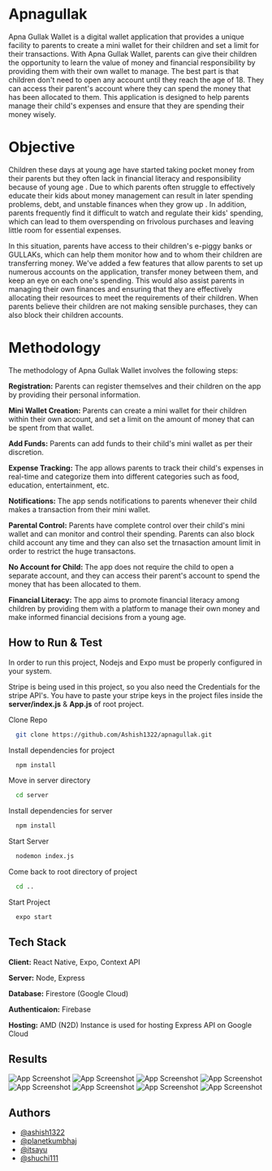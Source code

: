# Apnagullak

Apna Gullak Wallet is a digital wallet application that provides a unique facility to parents to create a mini wallet 
for their children and set a limit for their transactions. With Apna Gullak Wallet,
parents can give their children the opportunity to learn the value of money and financial
responsibility by providing them with their own wallet to manage. The best part is that children don't 
need to open any account until they reach the age of 18. 
They can access their parent's account where they can spend the money that has been allocated to them.
This application is designed to help parents manage their child's expenses and ensure that they are spending their money wisely.

# Objective

Children these days at young age have started taking pocket money from their parents but they often lack in financial literacy and responsibility because of young age . Due to which parents often struggle to effectively educate their kids about money management can result in later spending problems, debt, and unstable finances when they grow up . In addition, parents frequently find it difficult to watch and regulate their kids' spending, which can lead to them overspending on frivolous purchases and leaving little room for essential expenses.

In this situation, parents have access to their children's e-piggy banks or GULLAKs, which can help them monitor how and to whom their children are transferring money. We've added a few features that allow parents to set up numerous accounts on the application, transfer money between them, and keep an eye on each one's spending. This would also assist parents in managing their own finances and ensuring that they are effectively allocating their resources to meet the requirements of their children. When parents believe their children are not making sensible purchases, they can also block their children accounts.

# Methodology

The methodology of Apna Gullak Wallet involves the following steps:

**Registration:** Parents can register themselves and their children on the app by providing their personal information.

**Mini Wallet Creation:** Parents can create a mini wallet for their children within their own account, 
and set a limit on the amount of money that can be spent from that wallet.

**Add Funds:** Parents can add funds to their child's mini wallet as per their discretion.

**Expense Tracking:** The app allows parents to track their child's expenses in real-time and categorize them into different
categories such as food, education, entertainment, etc.

**Notifications:** The app sends notifications to parents whenever their child makes a transaction from their mini wallet.

**Parental Control:** Parents have complete control over their child's mini wallet and can monitor and control their spending. Parents can also block child account any time and they can also set the trnasaction amount limit in order to restrict the huge transactons.

**No Account for Child:** The app does not require the child to open a separate account, and they can access their parent's account 
to spend the money that has been allocated to them.

**Financial Literacy:** The app aims to promote financial literacy among children by providing them with a platform to manage their own 
money and make informed financial decisions from a young age.



## How to Run & Test
In order to run this project, Nodejs and Expo must be properly configured in your system. 

Stripe is being used in this project, so you also need the Credentials for the stripe API's. You have to paste your stripe keys in the project files inside the **server/index.js** & **App.js** of root project.


 Clone Repo 

```bash
  git clone https://github.com/Ashish1322/apnagullak.git
```

Install dependencies for project

```bash
  npm install 
```

Move in server directory

```bash
  cd server 
```

Install dependencies for server

```bash
  npm install 
```

Start Server

```bash
  nodemon index.js 
```

Come back to root directory of project

```bash
  cd .. 
```

Start Project

```bash
  expo start
```






## Tech Stack

**Client:** React Native, Expo, Context API

**Server:** Node, Express

**Database:** Firestore (Google Cloud)

**Authenticaion:** Firebase

**Hosting:** AMD (N2D) Instance is used for hosting Express API on Google Cloud

## Results

![App Screenshot](https://blogger.googleusercontent.com/img/b/R29vZ2xl/AVvXsEhColwwWgY9xHGcSbAhV_Rdh6h5jqkquXlzPvG84NxL8IeSjycw3d5sNQN8p18PrwZt8e2ut3sk95VQag8vGXXv-4mHsr6G_0iz1begCdGw0f3HrPlU8pkMrDjPruYjHjRLNIpxp4MotzrJ7XIa8EhY4nsDF0-p4YX7ySxR8j2I1vuO2yA2QZz0WnE/s320/Screenshot_2023-04-02-16-34-50-43_f73b71075b1de7323614b647fe394240.jpg) 
![App Screenshot](https://blogger.googleusercontent.com/img/b/R29vZ2xl/AVvXsEjHMj_bEcwW72PZ9nhtqhTvx_iN8vnL3VY5x7kMSsvtHcfurdEk3OSaGN2Rr2WgfTvpmsSUR7VAxCcyHp32kzcLTLq6neDjed_Uc9-VkCMfGVgAyXEbhCdJI-wbwvPulBDFzOyY0EXQi-Scu3fuRECQoquL46Pan5D-p1JPMx0ZgQehmcTnKVTi5i0/s320/Screenshot_2023-04-02-16-34-54-28_f73b71075b1de7323614b647fe394240.jpg)
![App Screenshot](https://blogger.googleusercontent.com/img/b/R29vZ2xl/AVvXsEjT5XDwodWyD0pSib9a_EQr_SixcSD2qR3mx96lHUvvqMEbtUWe2uW_4PIZoV7-sv0Mwh9IyIV7-pfvWBjx7iXQ6jw-up2RWU6A17tZN_JcU22MtmLwYgVceRfJG_GfPM_v-7ytV5odLRw2K6uhm--PUmBG1syAkktiil1G8nvZvZIpkakJMiSKLwA/s320/Screenshot_2023-04-02-16-34-59-04_f73b71075b1de7323614b647fe394240.jpg)
![App Screenshot](https://blogger.googleusercontent.com/img/b/R29vZ2xl/AVvXsEgrGFI483RDWYUlRn5_1M9F3WvwcI4wmfnr4YzVSPaAiK04-X1ejCBuV8G8DZlNnh-nEGZ7duIO1AqGgBsZolo_ZgnnH9mvt0T8X-LfiOId8Mfh1X7UHWrASsyDx_yOIYRsGfFy9RuPPmeDj2QTVktMjxlrX_djHH0bM5SmOPN4zUTbwGWyP6CF3jE/s320/Screenshot_2023-04-02-16-35-40-24_f73b71075b1de7323614b647fe394240.jpg)
![App Screenshot](https://blogger.googleusercontent.com/img/b/R29vZ2xl/AVvXsEjAlEZfU518zSivI4m_ouJZKJnS3Z6BF5NyMVhTjJRcianx56yLBfDHKtbsxRMxT1zeFsJVBcNQIRW13OJHkJGIp50vShqzsON-JqJnP0gXLvsLDdIKX_mzFIlw7325z7ii514yWMTpqB37Dcxl62caJKFz1HsEXJD1ROBAJDT6Y7oouRsA_uqZvXE/s320/Screenshot_2023-04-02-16-35-43-65_f73b71075b1de7323614b647fe394240.jpg)
![App Screenshot](https://blogger.googleusercontent.com/img/b/R29vZ2xl/AVvXsEiX2khTDkuQlLXfAWasUoyw2U6lLSEI5WLxL0oHJ2mHWCOO0KJgronMqOql0HjDkYnvGDIPYi_V6F94WxFgCvbx7-VE31EGoeMYA-NGPWUzlVQbon6vUwjOvuzy0aVsAzF3vqBZIj5rOhTPpGtbXaXJ4j-myBYg912evOQfhoGQYhpktLW6hsf4ACQ/s320/Screenshot_2023-04-02-16-35-49-08_f73b71075b1de7323614b647fe394240.jpg)
![App Screenshot](https://blogger.googleusercontent.com/img/b/R29vZ2xl/AVvXsEgispLAWGRZ5y3-dPAE9qs7NHZk5VgL9nb9o3wXbGl6TavpE3kl3MeqnvA6RhSQBlM2e5hdsyOJTmByh539-9U99R92h2iEvqdXjMlOhyrZd-Fdd2Rd66499VKXX0FNvq656HYUG611k5L6UErtA_A8pa_9lyKF1K7vWOhbzK0FUXh-AN6BmOo4svw/s320/Screenshot_2023-04-02-16-35-58-60_f73b71075b1de7323614b647fe394240.jpg)
![App Screenshot](https://blogger.googleusercontent.com/img/b/R29vZ2xl/AVvXsEgpW2p_r22ico0sD3CivSdonAXkxiNPPc6yKlV93CbSAzCUD7M35lwPuQ3PvSEdtnLUoc1fsbi3JNTO8E2tgxp324YwjPYvi7DA4R26k8Iq5W_ZbVOWbPx4MLhQFAwv1TXCEfgsJYjHjRUK6jVM7yIOlcldk2C0lsOrpVI6tENkjV3aLEwaWrtFdqw/s320/Screenshot_2023-04-02-16-36-41-88_f73b71075b1de7323614b647fe394240.jpg)




## Authors

- [@ashish1322](https://github.com/Ashish1322/)
- [@planetkumbhaj](https://github.com/PlanetKumbhaj)
- [@itsayu](https://github.com/itsayu)
- [@shuchi111](https://github.com/shuchi111)


